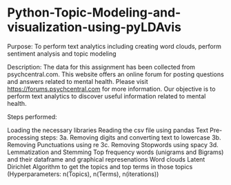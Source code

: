 # Python-Topic-Modeling-and-visualization-using-pyLDAvis
Purpose: To perform text analytics including creating word clouds, perform sentiment analysis and topic modeling

Description: The data for this assignment has been collected from psychcentral.com. This website offers an online forum for posting questions and answers related to mental health. Please visit https://forums.psychcentral.com for more information. Our objective is to perform text analytics to discover useful information related to mental health.

Steps performed:

Loading the necessary libraries
Reading the csv file using pandas
Text Pre-processing steps: 3a. Removing digits and converting text to lowercase 3b. Removing Punctuations using re 3c. Removing Stopwords using spacy 3d. Lemmatization and Stemming
Top frequency words (unigrams and Bigrams) and their dataframe and graphical represenations
Word clouds
Latent Dirichlet Algorithm to get the topics and top terms in those topics  (Hyperparameters: n(Topics), n(Terms), n(iterations))

